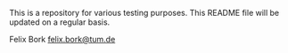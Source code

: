 This is a repository for various testing purposes.
This README file will be updated on a regular basis.



Felix Bork
felix.bork@tum.de
